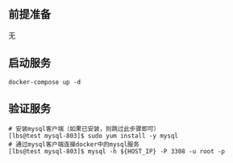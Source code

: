 ## 前提准备

无

## 启动服务

```shell
docker-compose up -d
```

## 验证服务

```shell
# 安装mysql客户端（如果已安装，则跳过此步骤即可）
[lbs@test mysql-803]$ sudo yum install -y mysql
# 通过mysql客户端连接docker中的mysql服务
[lbs@test mysql-803]$ mysql -h ${HOST_IP} -P 3308 -u root -p
```
